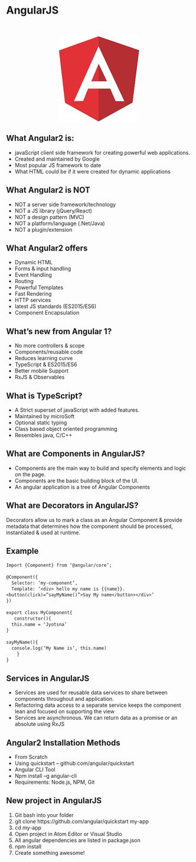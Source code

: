 # AngularJS

<p align="center">
  <br><br>
  <img src="https://github.com/Jyotsna-Singh/Jyotsna-Singh/blob/master/assets/img/angular.png">
</p>

## What Angular2 is:

<ul>
<li>javaScript client side framework for creating powerful web applications.
<li>Created and maintained by Google
<li>Most popular JS framework to date
<li>What HTML could be if it were created for dynamic applications
</ul>

## What Angular2 is NOT

<ul>
<li>NOT a server side framework/technology
<li>NOT a JS library (jQuery/React)
<li>NOT a design pattern (MVC)
<li>NOT a platform/language (.Net/Java)
<li>NOT a plugin/extension
</ul>

## What Angular2 offers
<ul>
<li>Dynamic HTML 
<li>Forms & input handling
<li>Event Handling
<li>Routing
<li>Powerful Templates
<li>Fast Rendering
<li>HTTP services
<li>latest JS standards (ES2015/ES6)
<li>Component Encapsulation
</ul>

## What’s new from Angular 1?
<ul>
<li>No more controllers & scope
<li>Components/reusable code
<li>Reduces learning curve
<li>TypeScript & ES2015/ES6
<li>Better mobile Support
<li>RxJS & Observables
</ul>


## What is TypeScript?
<ul>
<li>A Strict superset of javaScript with added features.
<li>Maintained by microSoft
<li>Optional static typing
<li>Class based object oriented programming
<li>Resembles java, C/C++
</ul>

## What are Components in AngularJS?
<ul>
<li>Components are the main way to build and specify elements and logic on the page.
<li>Components are the basic building block of the UI.
<li>An angular application is a tree of Angular Components
</ul>

## What are Decorators in AngularJS?
Decorators allow us to mark a class as an Angular Component & provide metadata that determines how the component should be processed, instantiated & used at runtime.


## Example

    Import {Component} from ‘@angular/core’;
    
    @Component({
	  Selector: ‘my-component’,
	  Template: ‘<div> hello my name is {{name}}.<button(click)=”sayMyName()”>Say My name</button></div>’
    })
    
    export class MyComponent{
	   constructor(){
	  this.name = ‘Jyotsna’
    }
    
    sayMyName(){
	  console.log(‘My Name is’, this.name)
    	}
    }

## Services in AngularJS
<ul>
<li>Services are used for reusable data services to share between components throughout and application.
<li>Refactoring data access to a separate service keeps the component lean and focused on supporting the view
<li>Services are asynchronous. We can return data as a promise or an absolute using RxJS
</ul>

## Angular2 Installation Methods
<ul>
<li>From Scratch
<li>Using quickstart – github.com/angular/quickstart
<li>Angular CLI Tool
<li>Npm install –g angular-cli
<li>Requirements: Node.js, NPM, Git
</ul>

## New project in AngularJS
<ol>
<li> Git bash into your folder
<li> git clone https://github.com/angular/quickstart my-app
<li> cd my-app
<li> Open project in Atom Editor or Visual Studio
<li> All angular dependencies are listed in package.json
<li> npm install
<li> Create something awesome!
</ol>



